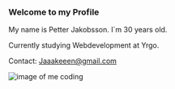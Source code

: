 ### Welcome to my Profile

My name is Petter Jakobsson. I´m 30 years old. 

Currently studying Webdevelopment at Yrgo.

Contact: Jaaakeeen@gmail.com

![image of me coding](https://media.giphy.com/media/MdA16VIoXKKxNE8Stk/giphy.gif)

<!--
**jaken92/jaken92** is a ✨ _special_ ✨ repository because its `README.md` (this file) appears on your GitHub profile.

Here are some ideas to get you started:

- 🔭 I’m currently working on ...
- 🌱 I’m currently learning ...
- 👯 I’m looking to collaborate on ...
- 🤔 I’m looking for help with ...
- 💬 Ask me about ...
- 📫 How to reach me: ...
- 😄 Pronouns: ...
- ⚡ Fun fact: ...
-->
